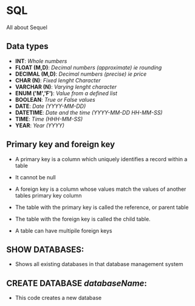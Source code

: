 # SQL
All about Sequel


## Data types
* **INT**: _Whole numbers_
* **FLOAT (M,D)**: _Decimal numbers (approximate) ie rounding_
* **DECIMAL (M,D)**: _Decimal numbers (precise) ie price_
* **CHAR (N)**: _Fixed lenght Character_
* **VARCHAR (N)**: _Varying lenght character_
* **ENUM ('M','F')**: _Value from a defined list_
* **BOOLEAN**: _True or False values_
* **DATE**: _Date (YYYY-MM-DD)_
* **DATETIME**: _Date and the time (YYYY-MM-DD HH-MM-SS)_
* **TIME**: _Time (HHH-MM-SS)_
* **YEAR**: _Year (YYYY)_


## Primary key and foreign key

* A primary key is a column which uniquely identifies a record within a table
* It cannot be null

* A foreign key is a column whose values match the values of another tables primary key column
* The table with the primary key is called the reference, or parent table 
* The table with the foreign key is called the child table.
* A table can have multipile foreign keys


## SHOW DATABASES:
- Shows all existing databases in that database management system

## CREATE DATABASE _databaseName_:
- This code creates a new database
